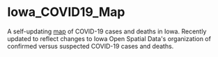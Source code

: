 # Iowa_COVID19_Map
A self-updating [map](https://ui-libraries.github.io/Iowa_COVID19_Map/) of COVID-19 cases and deaths in Iowa. Recently updated to reflect changes to Iowa Open Spatial Data's organization of confirmed versus suspected COVID-19 cases and deaths.
